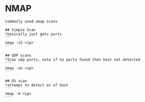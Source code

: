 # NMAP

    Commonly used nmap scans
    
    ## Simple Scan
    *basically just gets ports
    ``` 
    nmap -sS <ip> 
    ```

    ## UDP scans
    *Scan udp ports, note if no ports found then host not detected
    ``` 
    nmap -sU <ip> 
    ```

    ## OS scan
    *attempt to detect os of host
    ``` 
    nmap -O <ip> 
    ```